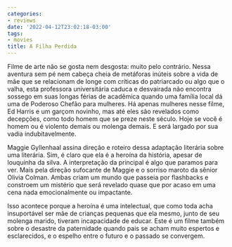 ```yaml
---
categories:
- reviews
date: '2022-04-12T23:02:18-03:00'
tags:
- movies
title: A Filha Perdida
---
```


Filme de arte não se gosta nem desgosta: muito pelo contrário. Nessa aventura sem pé nem cabeça cheia de metáforas inúteis sobre a vida de mãe que se relacionam de longe com críticas do patriarcado ou algo que o valha, esta professora universitária caduca e desvairada não encontra sossego em suas longas férias de acadêmica quando uma família local dá uma de Poderoso Chefão para mulheres. Há apenas mulheres nesse filme, Ed Harris e um garçom novinho, mas até eles são revelados como decepções, como todo homem que se preze neste século. Hoje se você é homem ou é violento demais ou molenga demais. E será largado por sua vadia indubitavelmente.

Maggie Gyllenhaal assina direção e roteiro dessa adaptação literária sobre uma literária. Sim, é claro que ela é a heroína da história, apesar de louquinha da silva. A interpretação da principal é algo que paramos para ver. Mais pela direção sufocante de Maggie e o sorriso maroto da sênior Olivia Colman. Ambas criam um mundo que passeia por flashbacks e constroem um mistério que será revelado quase que por acaso em uma cena nada emocionalmente ou impactante.

Isso acontece porque a heroína é uma intelectual, que como toda acha insuportável ser mãe de crianças pequenas que ela mesmo, junto de seu molenga marido, tiveram incapacidade de educar. Este é um filme também sobre o desastre da paternidade quando pais se acham muito espertos e esclarecidos, e o espelho entre o futuro e o passado se convergem.